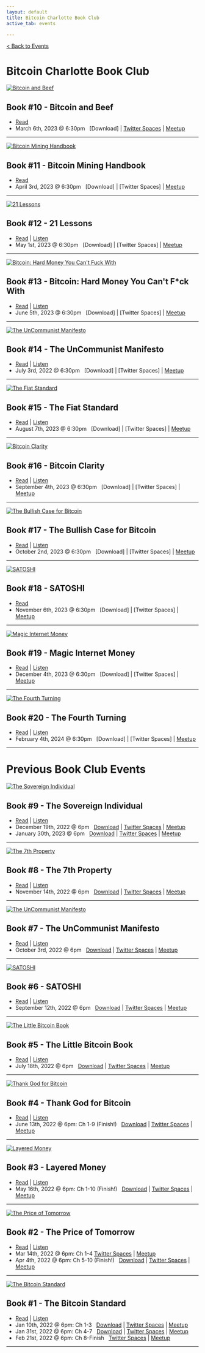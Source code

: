 ```yaml
---
layout: default
title: Bitcoin Charlotte Book Club
active_tab: events

---
```


[< Back to Events](/events)

# Bitcoin Charlotte Book Club


<div class="book cleanbook">
    <a href="https://www.amazon.com/Bitcoin-Beef-Criticisms-Similarities-Decentralization/dp/B09W799F5F/?tag=bitcoincharlo-20" target="_blank"><img src="/assets/img/posts/bookclub/Book10.jpg" alt="Bitcoin and Beef" title="Bitcoin and Beef"/></a>
</div>

## Book #10 - Bitcoin and Beef
* [Read](https://www.amazon.com/Bitcoin-Beef-Criticisms-Similarities-Decentralization/dp/B09W799F5F/?tag=bitcoincharlo-20)
* March 6th, 2023 @ 6:30pm &nbsp; [Download] | [Twitter Spaces](https://twitter.com/i/spaces/1BRJjZVyMeZJw) | [Meetup](https://www.meetup.com/bitcoincharlotte/events/crnhbtyfcfbjb/)

---

<div class="book cleanbook">
    <a href="https://braiins.com/books/bitcoin-mining-handbook" target="_blank"><img src="/assets/img/posts/bookclub/Book11.jpg" alt="Bitcoin Mining Handbook" title="Bitcoin Mining Handbook"/></a>
</div>

## Book #11 - Bitcoin Mining Handbook
* [Read](https://braiins.com/books/bitcoin-mining-handbook)
* April 3rd, 2023 @ 6:30pm &nbsp; [Download] | [Twitter Spaces] | [Meetup](https://www.meetup.com/bitcoincharlotte/events/crnhbtyfcgbfb/)

---

<div class="book cleanbook">
    <a href="https://www.amazon.com/21-Lessons-Learned-Falling-Bitcoin/dp/1697526349/?tag=bitcoincharlo-20" target="_blank"><img src="/assets/img/posts/bookclub/Book12.jpg" alt="21 Lessons" title="21 Lessons"/></a>
</div>

## Book #12 - 21 Lessons
* [Read](https://www.amazon.com/21-Lessons-Learned-Falling-Bitcoin/dp/1697526349/?tag=bitcoincharlo-20) | [Listen](https://www.audible.com/pd/21-Lessons-What-Ive-Learned-from-Falling-Down-the-Bitcoin-Rabbit-Hole-Audiobook/B088C1DK58?qid=1660307416&sr=1-3&ref=a_search_c3_lProduct_1_3&pf_rd_p=83218cca-c308-412f-bfcf-90198b687a2f&pf_rd_r=B905DWC89AWSHMM7T59C)
* May 1st, 2023 @ 6:30pm &nbsp; [Download] | [Twitter Spaces] | [Meetup](https://www.meetup.com/bitcoincharlotte/events/crnhbtyfchbcb/)

---

<div class="book cleanbook">
    <a href="https://www.amazon.com/Bitcoin-bitcoin-global-reserve-currency/dp/1838318402/ref=tmm_pap_swatch_0?_encoding=UTF8&qid=1672106445&sr=1-1/?tag=bitcoincharlo-20" target="_blank"><img src="/assets/img/posts/bookclub/Book13.jpg" alt="Bitcoin: Hard Money You Can't Fuck With" title="Bitcoin: Hard Money You Can't Fuck With"/></a>
</div>

## Book #13 - Bitcoin: Hard Money You Can't F\*ck With
* [Read](https://www.amazon.com/Bitcoin-bitcoin-global-reserve-currency/dp/1838318402/ref=tmm_pap_swatch_0?_encoding=UTF8&qid=1672106445&sr=1-1/?tag=bitcoincharlo-20) | [Listen](https://www.audible.com/pd/Bitcoin-Hard-Money-You-Cant-F-ck-With-Audiobook/B08VBV2PP2?qid=1676312843&sr=1-1&ref=a_search_c3_lProduct_1_1&pf_rd_p=83218cca-c308-412f-bfcf-90198b687a2f&pf_rd_r=5YZQ42Y586WJRD0QMWN2&pageLoadId=JYvU4FfD4HvnLgt4&creativeId=0d6f6720-f41c-457e-a42b-8c8dceb62f2c)
* June 5th, 2023 @ 6:30pm &nbsp; [Download] | [Twitter Spaces] | [Meetup](https://www.meetup.com/bitcoincharlotte/events/crnhbtyfcjbhb/)

---

<div class="book cleanbook">
    <a href="https://www.amazon.com/UnCommunist-Manifesto-Message-Responsibility-Liberty/dp/B0B8BRL3RP/?tag=bitcoincharlo-20" target="_blank"><img src="/assets/img/posts/bookclub/Book7.jpg" alt="The UnCommunist Manifesto" title="The UnCommunist Manifesto"/></a>
</div>

## Book #14 - The UnCommunist Manifesto
* [Read](https://www.amazon.com/UnCommunist-Manifesto-Message-Responsibility-Liberty/dp/B0B8BRL3RP/?tag=bitcoincharlo-20) | [Listen](https://www.audible.com/pd/The-UNcommunist-Manifesto-with-Mark-Moss-Aleks-Svetski-Podcast/B0B81S4F5Q)
* July 3rd, 2022 @ 6:30pm &nbsp; [Download] | [Twitter Spaces] | [Meetup](https://www.meetup.com/bitcoincharlotte/events/crnhbtyfckbfb/)

---

<div class="book cleanbook">
    <a href="https://www.amazon.com/Fiat-Standard-Slavery-Alternative-Civilization/dp/1544526474/?tag=bitcoincharlo-20" target="_blank"><img src="/assets/img/posts/bookclub/Book15.jpg" alt="The Fiat Standard" title="The Fiat Standard"/></a>
</div>

## Book #15 - The Fiat Standard
* [Read](https://www.amazon.com/Fiat-Standard-Slavery-Alternative-Civilization/dp/1544526474/?tag=bitcoincharlo-20) | [Listen](https://www.audible.com/pd/The-Fiat-Standard-Audiobook/B09VVCK4RY?qid=1676312876&sr=1-1&ref=a_search_c3_lProduct_1_1&pf_rd_p=83218cca-c308-412f-bfcf-90198b687a2f&pf_rd_r=S6DRGKK298XHZHAD1156&pageLoadId=iJoDg7ausHq3S4Iw&creativeId=0d6f6720-f41c-457e-a42b-8c8dceb62f2c)
* August 7th, 2023 @ 6:30pm &nbsp; [Download] | [Twitter Spaces] | [Meetup](https://www.meetup.com/bitcoincharlotte/events/crnhbtyfclbkb/)

---

<div class="book cleanbook">
    <a href="https://www.amazon.com/Bitcoin-Clarity-Complete-Beginners-Understanding/dp/1733871209/?tag=bitcoincharlo-20" target="_blank"><img src="/assets/img/posts/bookclub/Book16.jpg" alt="Bitcoin Clarity" title="Bitcoin Clarity"/></a>
</div>

## Book #16 - Bitcoin Clarity
* [Read](https://www.amazon.com/Bitcoin-Clarity-Complete-Beginners-Understanding/dp/1733871209/?tag=bitcoincharlo-20) | [Listen](https://www.audible.com/pd/Bitcoin-Clarity-The-Complete-Beginners-Guide-to-Understanding-Audiobook/B08TTKJKGB?qid=1676312896&sr=1-1&ref=a_search_c3_lProduct_1_1&pf_rd_p=83218cca-c308-412f-bfcf-90198b687a2f&pf_rd_r=PD4ZVPHF8YNQCX0JBWSF&pageLoadId=f7us92pL0kshZOMu&creativeId=0d6f6720-f41c-457e-a42b-8c8dceb62f2c)
* September 4th, 2023 @ 6:30pm &nbsp; [Download] | [Twitter Spaces] | [Meetup](https://www.meetup.com/bitcoincharlotte/events/crnhbtyfcmbgb/)

---
<div class="book cleanbook">
    <a href="https://www.amazon.com/Bullish-Case-Bitcoin-Vijay-Boyapati/dp/1737204118/?tag=bitcoincharlo-20" target="_blank"><img src="/assets/img/posts/bookclub/Book17.jpg" alt="The Bullish Case for Bitcoin" title="The Bullish Case for Bitcoin"/></a>
</div>

## Book #17 - The Bullish Case for Bitcoin
* [Read](https://www.amazon.com/Bullish-Case-Bitcoin-Vijay-Boyapati/dp/1737204118/?tag=bitcoincharlo-20) | [Listen](https://www.audible.com/search?keywords=The+Bullish+Case+for+Bitcoin&ref-override=a_pd_Bitcoi_t1_header_search&k=The+Bullish+Case+for+Bitcoin&crid=2584FGJTPPCY0&sprefix=the+bullish+case+for+bitcoin%2Cna-audible-us%2C61&i=na-audible-us&url=search-alias%3Dna-audible-us&ref=nb_sb_noss_2)
* October 2nd, 2023 @ 6:30pm &nbsp; [Download] | [Twitter Spaces] | [Meetup](https://www.meetup.com/bitcoincharlotte/events/crnhbtyfcnbdb/)

---

<div class="book cleanbook">
    <a href="https://www.amazon.com/SATOSHI-R-D-BOSKOVIC/dp/B096TRSTSY/?tag=bitcoincharlo-20" target="_blank"><img src="/assets/img/posts/bookclub/Book6.jpg" alt="SATOSHI" title="SATOSHI"/></a>
</div>

## Book #18 - SATOSHI
* [Read](https://www.amazon.com/SATOSHI-R-D-BOSKOVIC/dp/B096TRSTSY/?tag=bitcoincharlo-20)
* November 6th, 2023 @ 6:30pm &nbsp; [Download] | [Twitter Spaces] | [Meetup](https://www.meetup.com/bitcoincharlotte/events/crnhbtyfcpbjb/)

---

<div class="book cleanbook">
    <a href="https://www.amazon.com/Magic-Internet-Money-About-Bitcoin/dp/1777128404/?tag=bitcoincharlo-20" target="_blank"><img src="/assets/img/posts/bookclub/Book19.jpg" alt="Magic Internet Money" title="Magic Internet Money"/></a>
</div>

## Book #19 - Magic Internet Money
* [Read](https://www.amazon.com/Magic-Internet-Money-About-Bitcoin/dp/1777128404/?tag=bitcoincharlo-20) | [Listen](https://www.audible.com/pd/Magic-Internet-Money-Audiobook/B0BCH5FPWX?qid=1676312950&sr=1-1&ref=a_search_c3_lProduct_1_1&pf_rd_p=83218cca-c308-412f-bfcf-90198b687a2f&pf_rd_r=N863F2P4GEWN18HH3ABQ&pageLoadId=lTBIdubA5ScGOqCZ&creativeId=0d6f6720-f41c-457e-a42b-8c8dceb62f2c)
* December 4th, 2023 @ 6:30pm &nbsp; [Download] | [Twitter Spaces] | [Meetup](https://www.meetup.com/bitcoincharlotte/events/crnhbtyfcqbgb/)

---

<div class="book cleanbook">
    <a href="https://www.amazon.com/Fourth-Turning-American-Prophecy-Rendezvous/dp/0767900464/?tag=bitcoincharlo-20" target="_blank"><img src="/assets/img/posts/bookclub/Book20.jpg" alt="The Fourth Turning" title="The Fourth Turning"/></a>
</div>

## Book #20 - The Fourth Turning
* [Read](https://www.amazon.com/Fourth-Turning-American-Prophecy-Rendezvous/dp/0767900464/?tag=bitcoincharlo-20) | [Listen](https://www.audible.com/pd/The-Fourth-Turning-Audiobook/B002UZN3YI?qid=1676312965&sr=1-1&ref=a_search_c3_lProduct_1_1&pf_rd_p=83218cca-c308-412f-bfcf-90198b687a2f&pf_rd_r=Y31GDPD2BEB4GMY7ETEW&pageLoadId=Z6hAqCEchmvkUc2s&creativeId=0d6f6720-f41c-457e-a42b-8c8dceb62f2c)
* February 4th, 2024 @ 6:30pm &nbsp; [Download] | [Twitter Spaces] | [Meetup](https://www.meetup.com/bitcoincharlotte/events/crnhbtygcdbhb/)

---

<!--

<div class="book">
    <a href="https://www.amazon.com/Blocksize-War-controls-Bitcoins-protocol/dp/B08YQMC2WM/?tag=bitcoincharlo-20" target="_blank"><img src="/assets/img/posts/BookBook9.jpg" alt="The Blocksize Wars" title="The Blocksize Wars"/></a>
</div>

## Book #9 - The Blocksize Wars
* [Read](https://www.amazon.com/Blocksize-War-controls-Bitcoins-protocol/dp/B08YQMC2WM/?tag=bitcoincharlo-20) | [Listen](https://www.audible.com/pd/The-Blocksize-War-Audiobook/B096CNVVQC)
* December 19th, 2022 @ 6pm &nbsp; [Download] | [Twitter Spaces] | [Meetup](https://www.meetup.com/bitcoincharlotte/events/)

--- -->


# Previous Book Club Events


<div class="book cleanbook">
    <a href="https://www.amazon.com/Sovereign-Individual-Mastering-Transition-Information/dp/0684832720/?tag=bitcoincharlo-20" target="_blank"><img src="/assets/img/posts/bookclub/Book9.jpg" alt="The Sovereign Individual" title="The Sovereign Individual"/></a>
</div>

## Book #9 - The Sovereign Individual
* [Read](https://www.amazon.com/Sovereign-Individual-Mastering-Transition-Information/dp/0684832720/?tag=bitcoincharlo-20) | [Listen](https://www.audible.com/pd/The-Sovereign-Individual-Audiobook/1797103385)
* December 19th, 2022 @ 6pm &nbsp; [Download](https://drive.google.com/file/d/18UqoJRm0F8bfm52F6QPyfqFp46Hbth3G/view?usp=sharing) | [Twitter Spaces](https://twitter.com/Bitcoin_CLT/status/1615032322675585024?s=20&t=yfHzpFBlqr-_co94PE2ANw) | [Meetup](https://www.meetup.com/bitcoincharlotte/events/)
* January 30th, 2023 @ 6pm &nbsp; [Download](https://drive.google.com/file/d/1Lghs2slCsqNfF8bpj9mi3MLI87h0SXCj/view?usp=sharing) | [Twitter Spaces](https://twitter.com/Bitcoin_CLT/status/1620203104519221249?s=20&t=yfHzpFBlqr-_co94PE2ANw) | [Meetup](https://www.meetup.com/bitcoincharlotte/events/)

---

<div class="book">
    <a href="https://www.amazon.com/7th-Property-Bitcoin-Monetary-Revolution/dp/0578902621/?tag=bitcoincharlo-20" target="_blank"><img src="/assets/img/posts/BookBook8.jpg" alt="The 7th Property" title="The 7th Property"/></a>
</div>

## Book #8 - The 7th Property
* [Read](https://www.amazon.com/7th-Property-Bitcoin-Monetary-Revolution/dp/0578902621/?tag=bitcoincharlo-20) | [Listen](https://www.audible.com/pd/The-7th-Property-Audiobook/B09N9VWMGW)
* November 14th, 2022 @ 6pm &nbsp; [Download](https://drive.google.com/file/d/1gp9fMDiw0_1cfewsStZZFwBpIfUcfaQM/view?usp=share_link) | [Twitter Spaces](https://twitter.com/i/spaces/1OdJrzdowbXJX?s=20) | [Meetup](https://www.meetup.com/bitcoincharlotte/events/)

---

<div class="book">
    <a href="https://www.amazon.com/UnCommunist-Manifesto-Message-Responsibility-Liberty/dp/B0B8BRL3RP/?tag=bitcoincharlo-20" target="_blank"><img src="/assets/img/posts/BookBook7.jpg" alt="The UnCommunist Manifesto" title="The UnCommunist Manifesto"/></a>
</div>

## Book #7 - The UnCommunist Manifesto
* [Read](https://www.amazon.com/UnCommunist-Manifesto-Message-Responsibility-Liberty/dp/B0B8BRL3RP/?tag=bitcoincharlo-20) | [Listen](https://www.audible.com/pd/The-UNcommunist-Manifesto-with-Mark-Moss-Aleks-Svetski-Podcast/B0B81S4F5Q)
* October 3rd, 2022 @ 6pm &nbsp; [Download](https://drive.google.com/file/d/1LEbxHSBliLbi3j2WIeKIRiPdGUuKSDyO/view?usp=sharing) | [Twitter Spaces](https://twitter.com/i/spaces/1LyxBqPEvWLJN?s=20) | [Meetup](https://www.meetup.com/bitcoincharlotte/events/)

---

<div class="book">
    <a href="https://www.amazon.com/SATOSHI-R-D-BOSKOVIC/dp/B096TRSTSY/?tag=bitcoincharlo-20" target="_blank"><img src="/assets/img/posts/BookBook6.jpg" alt="SATOSHI" title="SATOSHI"/></a>
</div>

## Book #6 - SATOSHI
* [Read](https://www.amazon.com/SATOSHI-R-D-BOSKOVIC/dp/B096TRSTSY/?tag=bitcoincharlo-20) | [Listen]()
* September 12th, 2022 @ 6pm &nbsp; [Download](https://drive.google.com/file/d/1NWHr25MxBz0WzJHr1k3q94ClmQmtYVvW/view?usp=sharing) | [Twitter Spaces](https://twitter.com/i/spaces/1PlKQpvqvDYxE?s=20) | [Meetup](https://www.meetup.com/bitcoincharlotte/events/)

---

<div class="book">
    <a href="https://www.amazon.com/Little-Bitcoin-Book-Matters-Finances/dp/1641990503/?tag=bitcoincharlo-20" target="_blank"><img src="/assets/img/posts/BookBook5.jpg" alt="The Little Bitcoin Book" title="The Little Bitcoin Book"/></a>
</div>

## Book #5 - The Little Bitcoin Book
* [Read](https://www.amazon.com/Little-Bitcoin-Book-Matters-Finances/dp/1641990503/?tag=bitcoincharlo-20) | [Listen](https://www.audible.com/pd/The-Little-Bitcoin-Book-Audiobook/B081QTRNNX)
* July 18th, 2022 @ 6pm &nbsp; [Download](https://drive.google.com/file/d/18C-o9_BW7SyhLdmHwAhV41ZO5kf12WDC/view?usp=sharing) | [Twitter Spaces](https://twitter.com/i/spaces/1yNGaYWbPyEGj?s=20) | [Meetup](https://www.meetup.com/bitcoincharlotte/events/286893754/)

---

<div class="book">
    <a href="https://www.amazon.com/Thank-God-Bitcoin-Corruption-Redemption/dp/1641991267/?tag=bitcoincharlo-20" target="_blank"><img src="/assets/img/posts/BookBook4.jpg" alt="Thank God for Bitcoin" title="Thank God for Bitcoin"/></a>
</div>

## Book #4 - Thank God for Bitcoin
* [Read](https://www.amazon.com/Thank-God-Bitcoin-Corruption-Redemption/dp/1641991267/?tag=bitcoincharlo-20) | [Listen](https://www.audible.com/pd/Thank-God-for-Bitcoin-Audiobook/B08ZYW4FJH)
* June 13th, 2022 @ 6pm: Ch 1-9 (Finish!) &nbsp; [Download](https://drive.google.com/file/d/1mXjnDrPywA9tFVkU314L85gDNOBNgEc8/view?usp=sharing) | [Twitter Spaces](https://twitter.com/i/spaces/1ypKdEBRBbvGW?s=20) | [Meetup](https://www.meetup.com/BitcoinCharlotte/events/285673356/)

---

<div class="book">
    <a href="https://www.amazon.com/gp/product/1736110527/?tag=bitcoincharlo-20" target="_blank"><img src="/assets/img/posts/BookBook3.jpg" alt="Layered Money" title="Layered Money"/></a>
</div>

## Book #3 - Layered Money
* [Read](https://www.amazon.com/gp/product/1736110527/?tag=bitcoincharlo-20) | [Listen](https://www.audible.com/pd/Layered-Money-Audiobook/B091D5R2SB)
* May 16th, 2022 @ 6pm: Ch 1-10 (Finish!) &nbsp; [Download](https://drive.google.com/file/d/1mcu4KZ-eCwJJ2UesmoFWjYisvY6D6zfK/view?usp=sharing) | [Twitter Spaces](https://twitter.com/i/spaces/1lPKqmkWmNPKb?s=20) | [Meetup](https://www.meetup.com/BitcoinCharlotte/events/285392542/)

---

<div class="book">
    <a href="https://www.amazon.com/gp/product/1999257405/?tag=bitcoincharlo-20" target="_blank"><img src="/assets/img/posts/BookBook2.jpg" alt="The Price of Tomorrow" title="The Price of Tomorrow"/></a>
</div>

## Book #2 - The Price of Tomorrow
* [Read](https://www.amazon.com/gp/product/1999257405/?tag=bitcoincharlo-20) | [Listen](https://www.audible.com/pd/The-Price-of-Tomorrow-Audiobook/B08724Y81K)
* Mar 14th, 2022 @ 6pm: Ch 1-4  [Twitter Spaces](https://twitter.com/i/spaces/1ynJOZNWwmvGR) | [Meetup](https://www.meetup.com/BitcoinCharlotte/events/284205898/)
* Apr 4th, 2022 @ 6pm: Ch 5-10 (Finish!) &nbsp; [Download](https://drive.google.com/file/d/1Ka0BCjYDcGQAMeMDC69pGTVo4gtLeizl/view?usp=sharing) | [Twitter Spaces](https://twitter.com/i/spaces/1OwGWzAvwlWKQ) | [Meetup](https://www.meetup.com/BitcoinCharlotte/events/284205913/)

---

<div class="book">
    <a href="https://www.amazon.com/gp/product/1119473861/?tag=bitcoincharlo-20" target="_blank"><img src="/assets/img/posts/Book1.jpg" alt="The Bitcoin Standard" title="The Bitcoin Standard"/></a>
</div>

## Book #1 - The Bitcoin Standard
* [Read](https://www.amazon.com/gp/product/1119473861/?tag=bitcoincharlo-20) | [Listen](https://www.audible.com/pd/The-Bitcoin-Standard-Audiobook/B07D7ZRKLJ)
* Jan 10th, 2022 @ 6pm: Ch 1-3  &nbsp; [Download](https://drive.google.com/file/d/124lW7Uq2G85lUj6sWwN-8X8ddEBelwXn/view?usp=sharing) | [Twitter Spaces](https://twitter.com/i/spaces/1MYxNnQoWmvxw) | [Meetup](https://www.meetup.com/BitcoinCharlotte/events/282872181/)
* Jan 31st, 2022 @ 6pm: Ch 4-7 &nbsp; [Download](https://drive.google.com/file/d/1iy4tjZ6PkkmMmPoOHz-m-3kUx7xYWZGI/view?usp=sharing) | [Twitter Spaces](https://twitter.com/i/spaces/1OyJADnDPjWGb) | [Meetup](https://www.meetup.com/BitcoinCharlotte/events/282960926/)
* Feb 21st, 2022 @ 6pm: Ch 8-Finish &nbsp; [Twitter Spaces](https://twitter.com/i/spaces/1ynKOZkzXRrxR) | [Meetup](https://www.meetup.com/BitcoinCharlotte/events/282960956/)

---